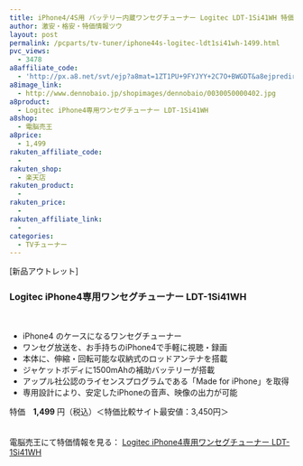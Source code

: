 ```yaml
---
title: iPhone4/4S用 バッテリー内蔵ワンセグチューナー Logitec LDT-1Si41WH 特価1,499円！
author: 激安・格安・特価情報ツウ
layout: post
permalink: /pcparts/tv-tuner/iphone44s-logitec-ldt1si41wh-1499.html
pvc_views:
  - 3478
a8affiliate_code:
  - 'http://px.a8.net/svt/ejp?a8mat=1ZT1PU+9FYJYY+2C7O+BWGDT&a8ejpredirect=http%3A%2F%2Fwww.dennobaio.jp%2Fshopdetail%2F003005000040'
a8image_link:
  - http://www.dennobaio.jp/shopimages/dennobaio/0030050000402.jpg
a8product:
  - Logitec iPhone4専用ワンセグチューナー LDT-1Si41WH
a8shop:
  - 電脳売王
a8price:
  - 1,499
rakuten_affiliate_code:
  - 
rakuten_shop:
  - 楽天店
rakuten_product:
  - 
rakuten_price:
  - 
rakuten_affiliate_link:
  - 
categories:
  - TVチューナー
---
```

[新品アウトレット]  


### Logitec iPhone4専用ワンセグチューナー LDT-1Si41WH

<div class="img-bg2 img_L">
  <a href="http://px.a8.net/svt/ejp?a8mat=1ZT1PU+9FYJYY+2C7O+BWGDT&a8ejpredirect=http%3A%2F%2Fwww.dennobaio.jp%2Fshopdetail%2F003005000040" title="Logitec iPhone4専用ワンセグチューナー LDT-1Si41WH" target="_blank"><br /> <img border="0" alt="" src="http://i0.wp.com/www.dennobaio.jp/shopimages/dennobaio/0030050000402.jpg?w=130" alt="Logitec iPhone4専用ワンセグチューナー LDT-1Si41WH" data-recalc-dims="1" /></a><br /> <img border="0" src="http://i1.wp.com/www19.a8.net/0.gif?resize=1%2C1" alt="" data-recalc-dims="1" />
</div>

<!--more-->

  * iPhone4 のケースになるワンセグチューナー
  * ワンセグ放送を、お手持ちのiPhone4で手軽に視聴・録画
  * 本体に、伸縮・回転可能な収納式のロッドアンテナを搭載
  * ジャケットボディに1500mAhの補助バッテリーが搭載
  * アップル社公認のライセンスプログラムである「Made for iPhone」を取得
  * 専用設計により、安定したiPhoneの音声、映像の出力が可能

特価　<span class="tokka-price"><strong>1,499</strong></span> 円（税込）＜特価比較サイト最安値：3,450円＞

　  
電脳売王にて特価情報を見る： <span class="fs150p"><a href="http://px.a8.net/svt/ejp?a8mat=1ZT1PU+9FYJYY+2C7O+BWGDT&a8ejpredirect=http%3A%2F%2Fwww.dennobaio.jp%2Fshopdetail%2F003005000040" target="_blank">Logitec iPhone4専用ワンセグチューナー LDT-1Si41WH</a></span>
